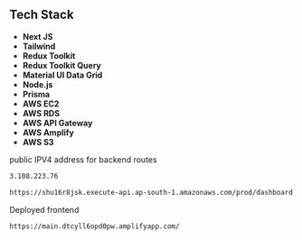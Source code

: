 ## Tech Stack

- **Next JS**
- **Tailwind**
- **Redux Toolkit**
- **Redux Toolkit Query**
- **Material UI Data Grid**
- **Node.js**
- **Prisma**
- **AWS EC2**
- **AWS RDS**
- **AWS API Gateway**
- **AWS Amplify**
- **AWS S3**

public IPV4 address for backend routes

```bash
3.108.223.76

https://shu16r8jsk.execute-api.ap-south-1.amazonaws.com/prod/dashboard
```

Deployed frontend

```
https://main.dtcyll6opd0pw.amplifyapp.com/
```
